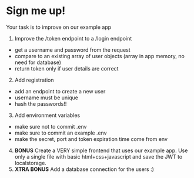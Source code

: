 # Sign me up!

Your task is to improve on our example app

1. Improve the /token endpoint to a /login endpoint
  - get a username and password from the request
  - compare to an existing array of user objects (array in app memory, no need for database)
  - return token only if user details are correct
2. Add registration
  - add an endpoint to create a new user
  - username must be unique
  - hash the passwords!!
3. Add environment variables
  - make sure not to commit .env
  - make sure to commit an example .env
  - make the secret, port and token expiration time come from env
4. **BONUS** Create a VERY simple frontend that uses our example app. Use only a single file with basic html+css+javascript and save the JWT to localstorage.
5. **XTRA BONUS** Add a database connection for the users :)